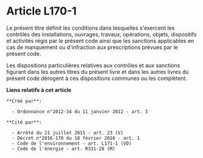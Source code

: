 # Article L170-1

Le présent titre définit les conditions dans lesquelles s'exercent les contrôles des installations, ouvrages, travaux,
opérations, objets, dispositifs et activités régis par le présent code ainsi que les sanctions applicables en cas de
manquement ou d'infraction aux prescriptions prévues par le présent code. 

Les dispositions particulières relatives aux contrôles et aux sanctions figurant dans les autres titres du présent livre et
dans les autres livres du présent code dérogent à ces dispositions communes ou les complètent.

**Liens relatifs à cet article**

	**Créé par**:

	  - Ordonnance n°2012-34 du 11 janvier 2012 - art. 3

	**Cité par**:

	  - Arrêté du 21 juillet 2015 - art. 23 (V)
	  - Décret n°2016-170 du 18 février 2016 - art. 1
	  - Code de l'environnement - art. L171-1 (VD)
	  - Code de l'énergie - art. R311-28 (M)
